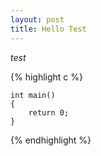 ```yaml
---
layout: post
title: Hello Test
---
```


*test*


{% highlight c %}

    int main()
    {
        return 0;
    }

{% endhighlight %}
